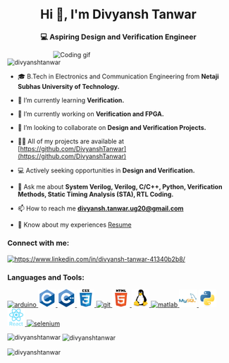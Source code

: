<h1 align="center">Hi 👋, I'm Divyansh Tanwar</h1>
<h3 align="center">💻 Aspiring Design and Verification Engineer</h3>
<img align ="right" alt = "Coding gif" width = "400" src = "https://camo.githubusercontent.com/7de37139d0b4c1ce40865e799b446c0e963a3dd8fb68d239707237c40604fa3d/68747470733a2f2f63646e2e6472696262626c652e636f6d2f75736572732f3733303730332f73637265656e73686f74732f363538313234332f6176656e746f2e676966">


<p align="left"> <img src="https://komarev.com/ghpvc/?username=divyanshtanwar&label=Profile%20views&color=0e75b6&style=flat" alt="divyanshtanwar" /> </p>

- 🎓 B.Tech in Electronics and Communication Engineering from **Netaji Subhas University of Technology.**

- 🌱 I’m currently learning **Verification.**

- 🔭 I’m currently working on **Verification and FPGA.**

- 👯 I’m looking to collaborate on **Design and Verification Projects.**

- 👨‍💻 All of my projects are available at [https://github.com/DivyanshTanwar](https://github.com/DivyanshTanwar)

- 💻 Actively seeking opportunities in **Design and Verification.**

- 💬 Ask me about **System Verilog, Verilog, C/C++, Python, Verification Methods, Static Timing Analysis (STA), RTL Coding.**

- 📫 How to reach me **divyansh.tanwar.ug20@gmail.com**

- 📄 Know about my experiences <a href="https://drive.google.com/file/d/1QWrLad4MHv9UDgHdpk9akPl61-PvyVSo/view?usp=drive_link" target="_blank">Resume</a>

<h3 align="left">Connect with me:</h3>
<p align="left">
<a href="https://linkedin.com/in/https://www.linkedin.com/in/divyansh-tanwar-41340b2b8/" target="blank"><img align="center" src="https://raw.githubusercontent.com/rahuldkjain/github-profile-readme-generator/master/src/images/icons/Social/linked-in-alt.svg" alt="https://www.linkedin.com/in/divyansh-tanwar-41340b2b8/" height="30" width="40" /></a>
</p>

<h3 align="left">Languages and Tools:</h3>
<p align="left"> <a href="https://www.arduino.cc/" target="_blank" rel="noreferrer"> <img src="https://cdn.worldvectorlogo.com/logos/arduino-1.svg" alt="arduino" width="40" height="40"/> </a> <a href="https://www.cprogramming.com/" target="_blank" rel="noreferrer"> <img src="https://raw.githubusercontent.com/devicons/devicon/master/icons/c/c-original.svg" alt="c" width="40" height="40"/> </a> <a href="https://www.w3schools.com/cpp/" target="_blank" rel="noreferrer"> <img src="https://raw.githubusercontent.com/devicons/devicon/master/icons/cplusplus/cplusplus-original.svg" alt="cplusplus" width="40" height="40"/> </a> <a href="https://www.w3schools.com/css/" target="_blank" rel="noreferrer"> <img src="https://raw.githubusercontent.com/devicons/devicon/master/icons/css3/css3-original-wordmark.svg" alt="css3" width="40" height="40"/> </a> <a href="https://git-scm.com/" target="_blank" rel="noreferrer"> <img src="https://www.vectorlogo.zone/logos/git-scm/git-scm-icon.svg" alt="git" width="40" height="40"/> </a> <a href="https://www.w3.org/html/" target="_blank" rel="noreferrer"> <img src="https://raw.githubusercontent.com/devicons/devicon/master/icons/html5/html5-original-wordmark.svg" alt="html5" width="40" height="40"/> </a> <a href="https://www.linux.org/" target="_blank" rel="noreferrer"> <img src="https://raw.githubusercontent.com/devicons/devicon/master/icons/linux/linux-original.svg" alt="linux" width="40" height="40"/> </a> <a href="https://www.mathworks.com/" target="_blank" rel="noreferrer"> <img src="https://upload.wikimedia.org/wikipedia/commons/2/21/Matlab_Logo.png" alt="matlab" width="40" height="40"/> </a> <a href="https://www.mysql.com/" target="_blank" rel="noreferrer"> <img src="https://raw.githubusercontent.com/devicons/devicon/master/icons/mysql/mysql-original-wordmark.svg" alt="mysql" width="40" height="40"/> </a> <a href="https://www.python.org" target="_blank" rel="noreferrer"> <img src="https://raw.githubusercontent.com/devicons/devicon/master/icons/python/python-original.svg" alt="python" width="40" height="40"/> </a> <a href="https://reactjs.org/" target="_blank" rel="noreferrer"> <img src="https://raw.githubusercontent.com/devicons/devicon/master/icons/react/react-original-wordmark.svg" alt="react" width="40" height="40"/> </a> <a href="https://www.selenium.dev" target="_blank" rel="noreferrer"> <img src="https://raw.githubusercontent.com/detain/svg-logos/780f25886640cef088af994181646db2f6b1a3f8/svg/selenium-logo.svg" alt="selenium" width="40" height="40"/> </a> </p>

<p><img align="left" src="https://github-readme-stats.vercel.app/api/top-langs?username=divyanshtanwar&show_icons=true&locale=en&layout=compact" alt="divyanshtanwar" /></p>

<p>&nbsp;<img align="center" src="https://github-readme-stats.vercel.app/api?username=divyanshtanwar&show_icons=true&locale=en" alt="divyanshtanwar" /></p>

<p><img align="center" src="https://github-readme-streak-stats.herokuapp.com/?user=divyanshtanwar&" alt="divyanshtanwar" /></p>
